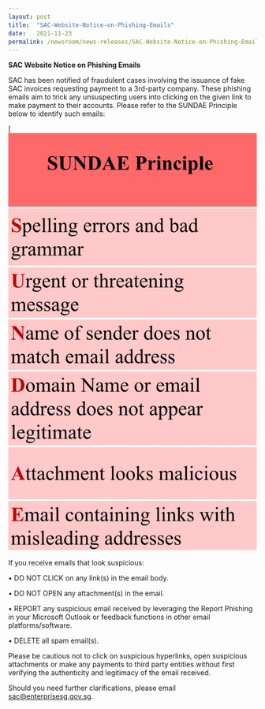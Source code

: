 ```yaml
---
layout: post
title:  "SAC-Website-Notice-on-Phishing-Emails"
date:   2021-11-23
permalink: /newsroom/news-releases/SAC-Website-Notice-on-Phishing-Emails
---
```


**SAC Website Notice on Phishing Emails**
 
SAC has been notified of fraudulent cases involving the issuance of fake SAC invoices requesting payment to a 3rd-party company. These phishing emails aim to trick any unsuspecting users into clicking on the given link to make payment to their accounts.
Please refer to the SUNDAE Principle below to identify such emails:

[![SUNDAE Principle](/images/press-release/photos/58D13F0A-340A-492B-A578-D57CAACE1A0A.jpeg)

If you receive emails that look suspicious:

• DO NOT CLICK on any link(s) in the email body.

• DO NOT OPEN any attachment(s) in the email.

• REPORT any suspicious email received by leveraging the Report Phishing in your Microsoft Outlook or feedback functions in other email platforms/software.

• DELETE all spam email(s).

 
Please be cautious not to click on suspicious hyperlinks, open suspicious attachments or make any payments to third party entities without first verifying the authenticity and legitimacy of the email received.
 
Should you need further clarifications, please email sac@enterprisesg.gov.sg.
 
